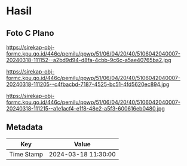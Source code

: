# Hasil

## Foto C Plano

https://sirekap-obj-formc.kpu.go.id/446c/pemilu/ppwp/51/06/04/20/40/5106042040007-20240318-111152--a2bd9d94-d8fa-4cbb-9c6c-a5ae40765ba2.jpg

https://sirekap-obj-formc.kpu.go.id/446c/pemilu/ppwp/51/06/04/20/40/5106042040007-20240318-111205--c4fbacbd-7187-4525-bc51-4fd5620ec894.jpg

https://sirekap-obj-formc.kpu.go.id/446c/pemilu/ppwp/51/06/04/20/40/5106042040007-20240318-111215--a1e1acf4-e1f8-48e2-a5f3-600616eb0480.jpg


## Metadata

| Key        | Value               |
| ---------- | ------------------- |
| Time Stamp | 2024-03-18 11:30:00 |



